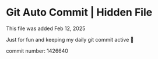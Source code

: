 # Git Auto Commit | Hidden File

This file was added Feb 12, 2025

Just for fun and keeping my daily git commit active 🤪

commit number: 1426640
